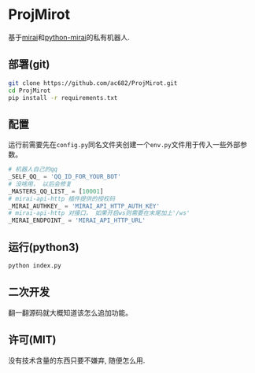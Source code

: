 # ProjMirot
基于[mirai](https://github.com/mamoe/mirai)和[python-mirai](https://github.com/NatriumLab/python-mirai)的私有机器人.

## 部署(git)
```bash
git clone https://github.com/ac682/ProjMirot.git
cd ProjMirot
pip install -r requirements.txt
```

## 配置
运行前需要先在`config.py`同名文件夹创建一个`env.py`文件用于传入一些外部参数。
```python
# 机器人自己的qq
_SELF_QQ_ = 'QQ_ID_FOR_YOUR_BOT'
# 没啥用， 以后会修复
_MASTERS_QQ_LIST_ = [10001]
# mirai-api-http 插件提供的授权码
_MIRAI_AUTHKEY_ = 'MIRAI_API_HTTP_AUTH_KEY'
# mirai-api-http 对接口， 如果开启ws则需要在末尾加上'/ws'
_MIRAI_ENDPOINT_ = 'MIRAI_API_HTTP_URL'
```
## 运行(python3)
```bash
python index.py
```

## 二次开发
翻一翻源码就大概知道该怎么追加功能。

## 许可(MIT)
没有技术含量的东西只要不嫌弃, 随便怎么用.